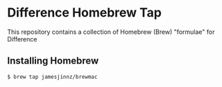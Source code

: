 # Difference Homebrew Tap
This repository contains a collection of Homebrew (Brew) "formulae" for Difference

## Installing Homebrew

```
$ brew tap jamesjinnz/brewmac
```
